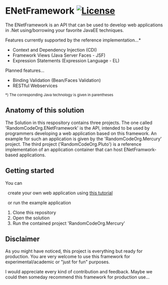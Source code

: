 # ENetFramework [![License](http://img.shields.io/:license-apache-blue.svg)](http://www.apache.org/licenses/LICENSE-2.0.html)

The ENetFramework is an API that can be used to develop web applications in .Net using/borrowing your favorite JavaEE techniques.

Features currently supported by the reference implementation...*
* Context and Dependency Injection (CDI)
* Framework Views (Java Server Faces - JSF)
* Expression Statements (Expression Language - EL)

Planned features...
* Binding Validation (Bean/Faces Validation)
* RESTful Webservices

<sub>*) The corresponding Java technology is given in parentheses</sub>

## Anatomy of this solution
The Solution in this respository contains three projects. The one called 'RandomCodeOrg.ENetFramework' is the API, intended to be used by programmers developing a web application based on this framework. An example for such an application is given by the 'RandomCodeOrg.Mercury' project. The third project ('RandomCodeOrg.Pluto') is a reference implementation of an application container that can host ENetFramwork-based applications.

## Getting started
You can

&nbsp;&nbsp;create your own web application using [this tutorial](https://github.com/RandomCodeOrg/ENetFramework/wiki/Creating-an-ENetFramework-Web-Application)

&nbsp;&nbsp;or run the example application
1. Clone this repository
2. Open the solution
3. Run the contained project 'RandomCodeOrg.Mercury'

## Disclaimer
As you might have noticed, this project is everything but ready for production. You are very welcome to use this framework for experimental/academic or "just for fun" purposes.

I would appreciate every kind of contribution and feedback. Maybe we could then someday recommend this framework for production use...
